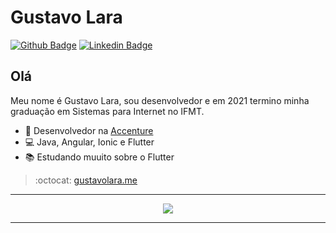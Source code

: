 # Gustavo Lara 
[![Github Badge](https://img.shields.io/badge/-Github-000?style=flat-square&logo=Github&logoColor=white&link=https://github.com/gustavo-silvalara)](https://github.com/gustavo-silvalara)
[![Linkedin Badge](https://img.shields.io/badge/-LinkedIn-blue?style=flat-square&logo=Linkedin&logoColor=white&link=https://www.linkedin.com/in/gustavo-lara-8a4a58185/)](https://www.linkedin.com/in/gustavo-lara-8a4a58185/)

## Olá
Meu nome é Gustavo Lara, sou desenvolvedor e em 2021 termino minha graduação em Sistemas para Internet no IFMT.

- :office: Desenvolvedor na [Accenture](https://www.accenture.com/br-pt)
- :computer: Java, Angular, Ionic e Flutter
- :books: Estudando muuito sobre o Flutter

> :octocat: [gustavolara.me](https://gustavolara.me)

---

<div align="center">
  <meta http-equiv="Cache-Control" content="no-cache, no-store, must-revalidate">
  <img src="https://southamerica-east1-gcpjavamemes.cloudfunctions.net/gcpmemesdedev">
</div>

---
